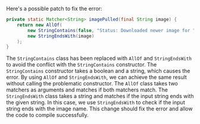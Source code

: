 Here's a possible patch to fix the error:
```java
private static Matcher<String> imagePulled(final String image) {
    return new AllOf(
        new StringContains(false, "Status: Downloaded newer image for " + image),
        new StringEndsWith(image)
    );
}
```
The `StringContains` class has been replaced with `AllOf` and `StringEndsWith` to avoid the conflict with the `StringContains` constructor.
The `StringContains` constructor takes a boolean and a string, which causes the error.
By using `AllOf` and `StringEndsWith`, we can achieve the same result without calling the problematic constructor.
The `AllOf` class takes two matchers as arguments and matches if both matchers match.
The `StringEndsWith` class takes a string and matches if the input string ends with the given string.
In this case, we use `StringEndsWith` to check if the input string ends with the image name.
This change should fix the error and allow the code to compile successfully.